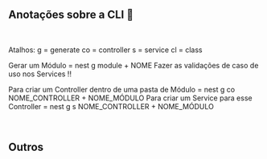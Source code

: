 ## Anotações sobre a CLI 📝

<br>

Atalhos:
g = generate
co = controller
s = service
cl = class

Gerar um Módulo = nest g module + NOME
Fazer as validações de caso de uso nos Services !!

Para criar um Controller dentro de uma pasta de Módulo = nest g co NOME_CONTROLLER + NOME_MÓDULO
Para criar um Service para esse Controller = nest g s NOME_CONTROLLER + NOME_MÓDULO

<br>

## Outros
